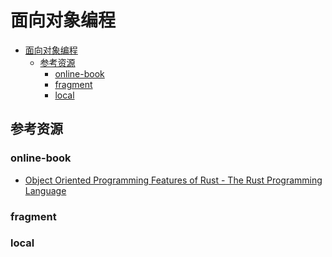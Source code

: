 # 面向对象编程

<!--ts-->
* [面向对象编程](#面向对象编程)
   * [参考资源](#参考资源)
      * [online-book](#online-book)
      * [fragment](#fragment)
      * [local](#local)

<!-- Created by https://github.com/ekalinin/github-markdown-toc -->
<!-- Added by: runner, at: Wed Jul 13 13:40:56 UTC 2022 -->

<!--te-->

## 参考资源

### online-book

- [Object Oriented Programming Features of Rust - The Rust Programming Language](https://doc.rust-lang.org/book/ch17-00-oop.html)

### fragment

### local
